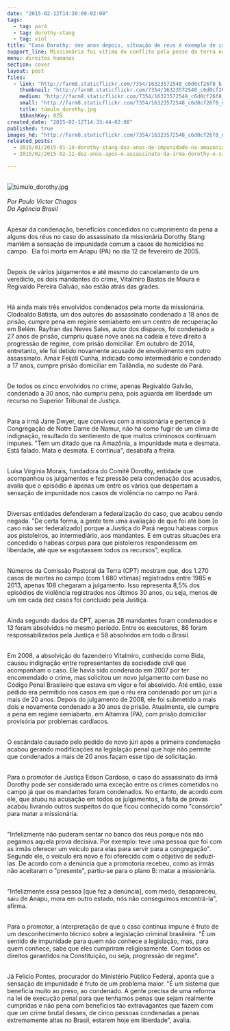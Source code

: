 ```yaml
---
date: "2015-02-12T14:30:09-02:00"
tags:
  - tag: pará
  - tag: dorothy-stang
  - tag: viol
title: "Caso Dorothy: dez anos depois, situação de réus é exemplo de impunidade"
support_line: Missionária foi vítima do conflito pela posse da terra no Pará. Morosidade cria sensação de que Justiça do país pode ser parcial e seletiva.
menu: direitos humanos
section: cover
layout: post
files:
  - link: "http://farm8.staticflickr.com/7354/16323572548_c6d0cf26f8_b.jpg"
    thumbnail: "http://farm8.staticflickr.com/7354/16323572548_c6d0cf26f8_t.jpg"
    medium: "http://farm8.staticflickr.com/7354/16323572548_c6d0cf26f8_z.jpg"
    small: "http://farm8.staticflickr.com/7354/16323572548_c6d0cf26f8_n.jpg"
    title: túmulo_dorothy.jpg
    $$hashKey: 0ZB
created_date: "2015-02-12T14:33:44-02:00"
published: true
images_hd: "http://farm8.staticflickr.com/7354/16323572548_c6d0cf26f8_n.jpg"
releated_posts:
  - 2015/01/2015-01-14-dorothy-stang-dez-anos-de-impunidade-na-amazonia.md
  - 2015/02/2015-02-11-dez-anos-apos-o-assassinato-da-irma-dorothy-o-sangue-ainda-corre-na-floresta.md

---
```

<p><br />
<img alt="túmulo_dorothy.jpg" src="http://farm8.staticflickr.com/7354/16323572548_c6d0cf26f8_b.jpg" /><br />
<br />
<em>Por Paulo Victor Chagas<br />
Da Ag&ecirc;ncia Brasil</em></p>

<p><br />
Apesar da condena&ccedil;&atilde;o, benef&iacute;cios concedidos no cumprimento da pena a alguns dos r&eacute;us no caso do assassinato da mission&aacute;ria Dorothy Stang mant&ecirc;m a sensa&ccedil;&atilde;o de impunidade comum a casos de homic&iacute;dios no campo. &nbsp;Ela foi morta em Anapu (PA) no dia 12 de fevereiro de 2005.</p>

<p><br />
Depois de v&aacute;rios julgamentos e at&eacute; mesmo do cancelamento de um veredicto, os dois mandantes do crime, Vitalmiro Bastos de Moura e Regivaldo Pereira Galv&atilde;o, n&atilde;o est&atilde;o atr&aacute;s das grades.</p>

<p><br />
H&aacute; ainda mais tr&ecirc;s envolvidos condenados pela morte da mission&aacute;ria. Clodoaldo Batista, um dos autores do assassinato condenado a 18 anos de pris&atilde;o, cumpre pena em regime semiaberto em um centro de recupera&ccedil;&atilde;o em Bel&eacute;m. Rayfran das Neves Sales, autor dos disparos, foi condenado a 27 anos de pris&atilde;o, cumpriu quase nove anos na cadeia e teve direito &agrave; progress&atilde;o de regime, com pris&atilde;o domiciliar. Em outubro de 2014, entretanto, ele foi detido novamente acusado de envolvimento em outro assassinato. Amair Feijoli Cunha, indicado como intermedi&aacute;rio e condenado a 17 anos, cumpre pris&atilde;o domiciliar em Tail&acirc;ndia, no sudeste do Par&aacute;.</p>

<p><br />
De todos os cinco envolvidos no crime, apenas Regivaldo Galv&atilde;o, condenado a 30 anos, n&atilde;o cumpriu pena, pois aguarda em liberdade um recurso no Superior Tribunal de Justi&ccedil;a.</p>

<p><br />
Para a irm&atilde; Jane Dwyer, que conviveu com a mission&aacute;ria e pertence &agrave; Congrega&ccedil;&atilde;o de Notre Dame de Namur, n&atilde;o h&aacute; como fugir de um clima de indigna&ccedil;&atilde;o, resultado do sentimento de que muitos criminosos continuam impunes. &quot;Tem um ditado que na Amaz&ocirc;nia, a impunidade mata e desmata. Est&aacute; falado. Mata e desmata. E continua&quot;, desabafa a freira.</p>

<p><br />
Lu&iacute;sa V&iacute;rginia Morais, fundadora do Comit&ecirc; Dorothy, entidade que acompanhou os julgamentos e fez press&atilde;o pela condena&ccedil;&atilde;o dos acusados, avalia que o epis&oacute;dio &eacute; apenas um entre os v&aacute;rios que despertam a sensa&ccedil;&atilde;o de impunidade nos casos de viol&ecirc;ncia no campo no Par&aacute;.</p>

<p><br />
Diversas entidades defenderam a federaliza&ccedil;&atilde;o do caso, que acabou sendo negada. &quot;De certa forma, a gente tem uma avalia&ccedil;&atilde;o de que foi at&eacute; bom [o caso n&atilde;o ser federalizado] porque a Justi&ccedil;a do Par&aacute; negou habeas corpus aos pistoleiros, ao intermedi&aacute;rio, aos mandantes. E em outras situa&ccedil;&otilde;es era concedido o habeas corpus para que pistoleiros respondessem em liberdade, at&eacute; que se esgotassem todos os recursos&quot;, explica.</p>

<p><br />
N&uacute;meros da Comiss&atilde;o Pastoral da Terra (CPT) mostram que, dos 1.270 casos de mortes no campo (com 1.680 v&iacute;timas) registrados entre 1985 e 2013, apenas 108 chegaram a julgamento. Isso representa 8,5% dos epis&oacute;dios de viol&ecirc;ncia registrados nos &uacute;ltimos 30 anos, ou seja, menos de um em cada dez casos foi conclu&iacute;do pela Justi&ccedil;a.</p>

<p><br />
Ainda segundo dados da CPT, apenas 28 mandantes foram condenados e 13 foram absolvidos no mesmo per&iacute;odo. Entre os executores, 86 foram responsabilizados pela Justi&ccedil;a e 58 absolvidos em todo o Brasil.</p>

<p><br />
Em 2008, a absolvi&ccedil;&atilde;o do fazendeiro Vitalmiro, conhecido como Bida, causou indigna&ccedil;&atilde;o entre representantes da sociedade civil que acompanham o caso. Ele havia sido condenado em 2007 por ter encomendado o crime, mas solicitou um novo julgamento com base no C&oacute;digo Penal Brasileiro que estava em vigor e foi absolvido. At&eacute; ent&atilde;o, esse pedido era permitido nos casos em que o r&eacute;u era condenado por um j&uacute;ri a mais de 20 anos. Depois do julgamento de 2008, ele foi submetido a mais dois e novamente condenado a 30 anos de pris&atilde;o. Atualmente, ele cumpre a pena em regime semiaberto, em Altamira (PA), com pris&atilde;o domiciliar provis&oacute;ria por problemas card&iacute;acos.</p>

<p><br />
O esc&acirc;ndalo causado pelo pedido de novo j&uacute;ri ap&oacute;s a primeira condena&ccedil;&atilde;o acabou gerando modifica&ccedil;&otilde;es na legisla&ccedil;&atilde;o penal que hoje n&atilde;o permite que condenados a mais de 20 anos fa&ccedil;am esse tipo de solicita&ccedil;&atilde;o.</p>

<p><br />
Para o promotor de Justi&ccedil;a Edson Cardoso, o caso do assassinato da irm&atilde; Dorothy pode ser considerado uma exce&ccedil;&atilde;o entre os crimes cometidos no campo j&aacute; que os mandantes foram condenados. No entanto, de acordo com ele, que atuou na acusa&ccedil;&atilde;o em todos os julgamentos, a falta de provas acabou livrando outros suspeitos do que ficou conhecido como &quot;cons&oacute;rcio&quot; para matar a mission&aacute;ria.</p>

<p><br />
&quot;Infelizmente n&atilde;o puderam sentar no banco dos r&eacute;us porque n&oacute;s n&atilde;o pegamos aquela prova decisiva. Por exemplo: teve uma pessoa que foi com as irm&atilde;s oferecer um ve&iacute;culo para elas para servir para a congrega&ccedil;&atilde;o&quot;. Segundo ele, o ve&iacute;culo era novo e foi oferecido com o objetivo de seduzi-las. De acordo com a den&uacute;ncia que a promotoria recebeu, como as irm&atilde;s n&atilde;o aceitaram o &quot;presente&quot;, partiu-se para o plano B: matar a mission&aacute;ria.</p>

<p><br />
&quot;Infelizmente essa pessoa [que fez a den&uacute;ncia], com medo, desapareceu, saiu de Anapu, mora em outro estado, n&oacute;s n&atilde;o conseguimos encontr&aacute;-la&quot;, afirma.</p>

<p><br />
Para o promotor, a interpreta&ccedil;&atilde;o de que o caso continua impune &eacute; fruto de um desconhecimento t&eacute;cnico sobre a legisla&ccedil;&atilde;o criminal brasileira. &quot;&Eacute; um sentido de impunidade para quem n&atilde;o conhece a legisla&ccedil;&atilde;o, mas, para quem conhece, sabe que eles cumpriram religiosamente. Com todos os direitos garantidos na Constitui&ccedil;&atilde;o, ou seja, progress&atilde;o de regime&quot;.</p>

<p><br />
J&aacute; Fel&iacute;cio Pontes, procurador do Minist&eacute;rio P&uacute;blico Federal, aponta que a sensa&ccedil;&atilde;o de impunidade &eacute; fruto de um problema maior. &quot;&Eacute; um sistema que beneficia muito ao preso, ao condenado. A gente precisa de uma reforma na lei de execu&ccedil;&atilde;o penal para que tenhamos penas que sejam realmente cumpridas e n&atilde;o pena com benef&iacute;cios t&atilde;o extravagantes que fazem com que um crime brutal desses, de cinco pessoas condenadas a penas extremamente altas no Brasil, estarem hoje em liberdade&quot;, avalia.</p>
